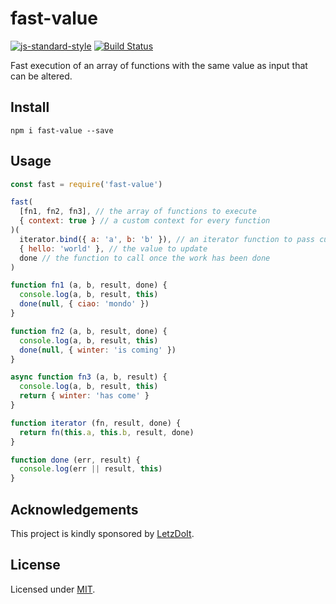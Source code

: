 # fast-value

[![js-standard-style](https://img.shields.io/badge/code%20style-standard-brightgreen.svg?style=flat)](http://standardjs.com/) [![Build Status](https://travis-ci.org/delvedor/fast-value.svg?branch=master)](https://travis-ci.org/delvedor/fast-value)

Fast execution of an array of functions with the same value as input that can be altered.

<a name="install"></a>
## Install
```
npm i fast-value --save
```

<a name="usage"></a>
## Usage
```js
const fast = require('fast-value')

fast(
  [fn1, fn2, fn3], // the array of functions to execute
  { context: true } // a custom context for every function
)(
  iterator.bind({ a: 'a', b: 'b' }), // an iterator function to pass custom parameters
  { hello: 'world' }, // the value to update
  done // the function to call once the work has been done
)

function fn1 (a, b, result, done) {
  console.log(a, b, result, this)
  done(null, { ciao: 'mondo' })
}

function fn2 (a, b, result, done) {
  console.log(a, b, result, this)
  done(null, { winter: 'is coming' })
}

async function fn3 (a, b, result) {
  console.log(a, b, result, this)
  return { winter: 'has come' }
}

function iterator (fn, result, done) {
  return fn(this.a, this.b, result, done)
}

function done (err, result) {
  console.log(err || result, this)
}

```

<a name="acknowledgements"></a>
## Acknowledgements

This project is kindly sponsored by [LetzDoIt](http://www.letzdoitapp.com/).  

<a name="license"></a>
## License

Licensed under [MIT](./LICENSE).
